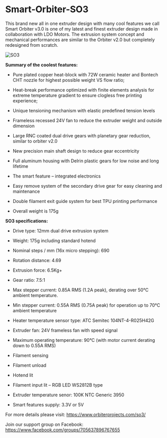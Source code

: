 # Smart-Orbiter-SO3
This brand new all in one extruder design with many cool features we call Smart Orbiter v3.0  is one of my latest and finest extruder design made in collaboration with LDO Motors. The extrusion system concept and mechanical performances are similar to the Orbiter v2.0 but completely redesigned from scratch.

![SO3](https://github.com/RobertLorincz/Smart-Orbiter-SO3/assets/155807093/246d22ef-dbab-4337-be10-144b0e24debe)


**Summary of the coolest features:**

- Pure plated copper heat-block with 72W ceramic heater and Bontech CHT nozzle for highest possible weight VS flow ratio;

- Heat-break performance optimized with finite elements analysis for extreme temperature gradient to ensure clogless free printing experience;

- Unique tensioning mechanism with elastic predefined tension levels

- Frameless recessed 24V fan to reduce the extruder weight and outside dimension

- Large RNC coated dual drive gears with planetary gear reduction, similar to orbiter v2.0

- New precision main shaft design to reduce gear eccentricity

- Full aluminum housing with Delrin plastic gears for low noise and long lifetime

- The smart feature – integrated electronics

- Easy remove system of the secondary drive gear for easy cleaning and maintenance

- Double filament exit guide system for best TPU printing performance

- Overall weight is 175g

**SO3 specifications:**

- Drive type: 12mm dual drive extrusion system

- Weight: 175g including standard hotend

- Nominal steps / mm (16x micro stepping): 690

- Rotation distance: 4.69

- Extrusion force: 6.5Kg+

- Gear ratio: 7.5:1

- Max stepper current: 0.85A RMS (1.2A peak), derating over 50°C ambient temperature.

- Min stepper current: 0.55A RMS (0.75A peak) for operation up to 70°C ambient temperature

- Heater temperature sensor type: ATC Semitec 104NT-4-R025H42G

- Extruder fan: 24V frameless fan with speed signal

- Maximum operating temperature: 90°C (with motor current derating down to 0.55A RMS)

- Filament sensing

- Filament unload

- Hotend lit

- Filament input lit – RGB LED WS2812B type

- Extruder temperature senor: 100K NTC Generic 3950

- Smart features supply: 3.3V or 5V

For more details please visit: https://www.orbiterprojects.com/so3/

Join our support group on Facebook: https://www.facebook.com/groups/705637896767655
